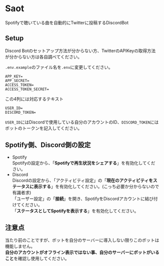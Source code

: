 # Saot

Spotifyで聴いている曲を自動的にTwitterに投稿するDiscordBot

## Setup

Discord Botのセットアップ方法が分からない方、TwitterのAPIKeyの取得方法が分からない方は各自調べてください。

`.env.example`のファイル名を`.env`に変更してください。

```env
APP_KEY=
APP_SECRET=
ACCESS_TOKEN=
ACCESS_TOKEN_SECRET=
```

この4列には対応するテキスト

```env
USER_ID=
DISCORD_TOKEN=
```

`USER_ID`にはDiscordで使用している自分のアカウントのID、`DISCORD_TOKEN`にはボットのトークンを記入してください。

## Spotify側、Discord側の設定

- Spotify  
  Spotifyの設定から、「**Spotifyで再生状況をシェアする**」を有効化してください。
- Discord  
  Discordの設定から、「アクティビティ設定」の「**現在のアクティビティをステータスに表示する**」を有効化してください。(こっち必要か分からないので有識者求)  
  「ユーザー設定」の「**接続**」を開き、SpotifyをDiscordアカウントに結び付けてください。  
  「**ステータスとしてSpotifyを表示する**」を有効化してください。

## 注意点

当たり前のことですが、ボットを自分のサーバーに導入しない限りこのボットは機能しません。  
**自分のアカウントがオフライン表示ではない事、自分のサーバーにボットがいること**を確認し使用してください。
